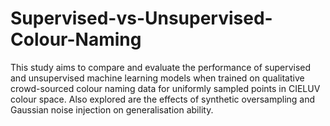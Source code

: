 # Supervised-vs-Unsupervised-Colour-Naming
This study aims to compare and evaluate the performance of supervised and unsupervised machine learning models when trained on qualitative crowd-sourced colour naming data for uniformly sampled points in CIELUV colour space.  Also explored are the effects of synthetic oversampling and Gaussian noise injection on generalisation ability.

